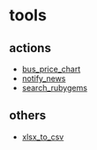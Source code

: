 # tools

## actions

- [bus_price_chart](https://github.com/husita-h/tools/tree/main/actions/bus_price_chart)
- [notify_news](https://github.com/husita-h/tools/tree/main/actions/notify_news)
- [search_rubygems](https://github.com/husita-h/tools/tree/main/actions/search_rubygems)

## others

- [xlsx_to_csv](https://github.com/husita-h/tools/tree/main/xlsx_to_csv)
